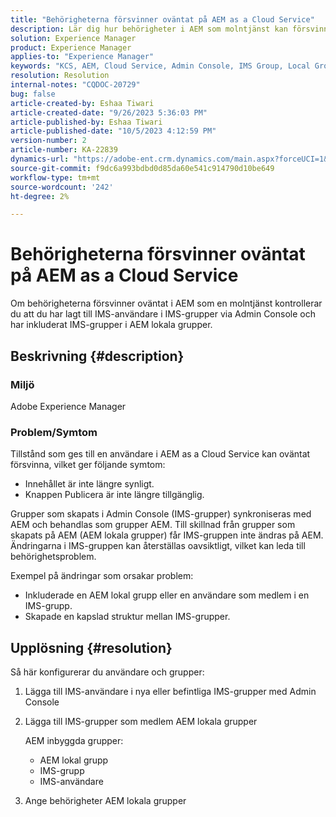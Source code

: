 ```yaml
---
title: "Behörigheterna försvinner oväntat på AEM as a Cloud Service"
description: Lär dig hur behörigheter i AEM som molntjänst kan försvinna, vilket kan leda till att innehållet inte syns och saknar publiceringsalternativ.
solution: Experience Manager
product: Experience Manager
applies-to: "Experience Manager"
keywords: "KCS, AEM, Cloud Service, Admin Console, IMS Group, Local Group"
resolution: Resolution
internal-notes: "CQDOC-20729"
bug: false
article-created-by: Eshaa Tiwari
article-created-date: "9/26/2023 5:36:03 PM"
article-published-by: Eshaa Tiwari
article-published-date: "10/5/2023 4:12:59 PM"
version-number: 2
article-number: KA-22839
dynamics-url: "https://adobe-ent.crm.dynamics.com/main.aspx?forceUCI=1&pagetype=entityrecord&etn=knowledgearticle&id=26b81524-935c-ee11-be6f-6045bd006704"
source-git-commit: f9dc6a993bdbd0d85da60e541c914790d10be649
workflow-type: tm+mt
source-wordcount: '242'
ht-degree: 2%

---
```


# Behörigheterna försvinner oväntat på AEM as a Cloud Service


Om behörigheterna försvinner oväntat i AEM som en molntjänst kontrollerar du att du har lagt till IMS-användare i IMS-grupper via Admin Console och har inkluderat IMS-grupper i AEM lokala grupper.

## Beskrivning {#description}


### Miljö

Adobe Experience Manager

### <b>Problem/</b>Symtom

Tillstånd som ges till en användare i AEM as a Cloud Service kan oväntat försvinna, vilket ger följande symtom:

- Innehållet är inte längre synligt.
- Knappen Publicera är inte längre tillgänglig.


Grupper som skapats i Admin Console (IMS-grupper) synkroniseras med AEM och behandlas som grupper AEM. Till skillnad från grupper som skapats på AEM (AEM lokala grupper) får IMS-gruppen inte ändras på AEM. Ändringarna i IMS-gruppen kan återställas oavsiktligt, vilket kan leda till behörighetsproblem.

Exempel på ändringar som orsakar problem:

- Inkluderade en AEM lokal grupp eller en användare som medlem i en IMS-grupp.
- Skapade en kapslad struktur mellan IMS-grupper.



## Upplösning {#resolution}


Så här konfigurerar du användare och grupper:

1. Lägga till IMS-användare i nya eller befintliga IMS-grupper med Admin Console
2. Lägga till IMS-grupper som medlem AEM lokala grupper

   AEM inbyggda grupper:

   - AEM lokal grupp
   - IMS-grupp
   - IMS-användare
3. Ange behörigheter AEM lokala grupper

